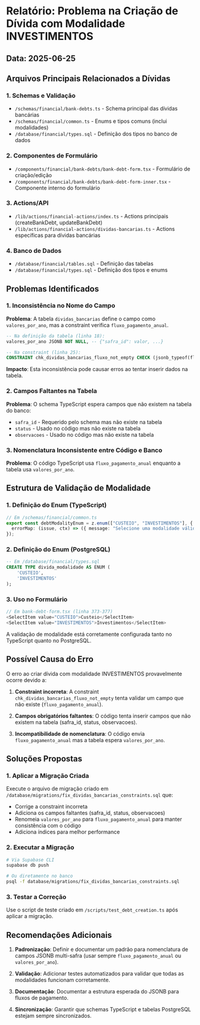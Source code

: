 # Relatório: Problema na Criação de Dívida com Modalidade INVESTIMENTOS

## Data: 2025-06-25

## Arquivos Principais Relacionados a Dívidas

### 1. Schemas e Validação
- `/schemas/financial/bank-debts.ts` - Schema principal das dívidas bancárias
- `/schemas/financial/common.ts` - Enums e tipos comuns (inclui modalidades)
- `/database/financial/types.sql` - Definição dos tipos no banco de dados

### 2. Componentes de Formulário
- `/components/financial/bank-debts/bank-debt-form.tsx` - Formulário de criação/edição
- `/components/financial/bank-debts/bank-debt-form-inner.tsx` - Componente interno do formulário

### 3. Actions/API
- `/lib/actions/financial-actions/index.ts` - Actions principais (createBankDebt, updateBankDebt)
- `/lib/actions/financial-actions/dividas-bancarias.ts` - Actions específicas para dívidas bancárias

### 4. Banco de Dados
- `/database/financial/tables.sql` - Definição das tabelas
- `/database/financial/types.sql` - Definição dos tipos e enums

## Problemas Identificados

### 1. Inconsistência no Nome do Campo
**Problema**: A tabela `dividas_bancarias` define o campo como `valores_por_ano`, mas a constraint verifica `fluxo_pagamento_anual`.

```sql
-- Na definição da tabela (linha 18):
valores_por_ano JSONB NOT NULL, -- {"safra_id": valor, ...}

-- Na constraint (linha 25):
CONSTRAINT chk_dividas_bancarias_fluxo_not_empty CHECK (jsonb_typeof(fluxo_pagamento_anual) = 'object' AND fluxo_pagamento_anual != '{}')
```

**Impacto**: Esta inconsistência pode causar erros ao tentar inserir dados na tabela.

### 2. Campos Faltantes na Tabela
**Problema**: O schema TypeScript espera campos que não existem na tabela do banco:
- `safra_id` - Requerido pelo schema mas não existe na tabela
- `status` - Usado no código mas não existe na tabela
- `observacoes` - Usado no código mas não existe na tabela

### 3. Nomenclatura Inconsistente entre Código e Banco
**Problema**: O código TypeScript usa `fluxo_pagamento_anual` enquanto a tabela usa `valores_por_ano`.

## Estrutura de Validação de Modalidade

### 1. Definição do Enum (TypeScript)
```typescript
// Em /schemas/financial/common.ts
export const debtModalityEnum = z.enum(["CUSTEIO", "INVESTIMENTOS"], {
  errorMap: (issue, ctx) => ({ message: "Selecione uma modalidade válida" })
});
```

### 2. Definição do Enum (PostgreSQL)
```sql
-- Em /database/financial/types.sql
CREATE TYPE divida_modalidade AS ENUM (
    'CUSTEIO',
    'INVESTIMENTOS'
);
```

### 3. Uso no Formulário
```typescript
// Em bank-debt-form.tsx (linha 373-377)
<SelectItem value="CUSTEIO">Custeio</SelectItem>
<SelectItem value="INVESTIMENTOS">Investimentos</SelectItem>
```

A validação de modalidade está corretamente configurada tanto no TypeScript quanto no PostgreSQL.

## Possível Causa do Erro

O erro ao criar dívida com modalidade INVESTIMENTOS provavelmente ocorre devido a:

1. **Constraint incorreta**: A constraint `chk_dividas_bancarias_fluxo_not_empty` tenta validar um campo que não existe (`fluxo_pagamento_anual`).

2. **Campos obrigatórios faltantes**: O código tenta inserir campos que não existem na tabela (safra_id, status, observacoes).

3. **Incompatibilidade de nomenclatura**: O código envia `fluxo_pagamento_anual` mas a tabela espera `valores_por_ano`.

## Soluções Propostas

### 1. Aplicar a Migração Criada
Execute o arquivo de migração criado em `/database/migrations/fix_dividas_bancarias_constraints.sql` que:
- Corrige a constraint incorreta
- Adiciona os campos faltantes (safra_id, status, observacoes)
- Renomeia `valores_por_ano` para `fluxo_pagamento_anual` para manter consistência com o código
- Adiciona índices para melhor performance

### 2. Executar a Migração
```bash
# Via Supabase CLI
supabase db push

# Ou diretamente no banco
psql -f database/migrations/fix_dividas_bancarias_constraints.sql
```

### 3. Testar a Correção
Use o script de teste criado em `/scripts/test_debt_creation.ts` após aplicar a migração.

## Recomendações Adicionais

1. **Padronização**: Definir e documentar um padrão para nomenclatura de campos JSONB multi-safra (usar sempre `fluxo_pagamento_anual` ou `valores_por_ano`).

2. **Validação**: Adicionar testes automatizados para validar que todas as modalidades funcionam corretamente.

3. **Documentação**: Documentar a estrutura esperada do JSONB para fluxos de pagamento.

4. **Sincronização**: Garantir que schemas TypeScript e tabelas PostgreSQL estejam sempre sincronizados.